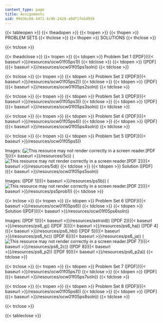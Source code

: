 ```yaml
---
content_type: page
title: Assignments
uid: 99d3bc66-4471-4c96-2420-a9df1feb4959
---
```


{{< tableopen >}}
{{< theadopen >}}
{{< tropen >}}
{{< thopen >}}
PROBLEM SETS
{{< thclose >}}
{{< thopen >}}
SOLUTIONS
{{< thclose >}}

{{< trclose >}}

{{< theadclose >}}
{{< tropen >}}
{{< tdopen >}}
Problem Set 1 ([PDF]({{< baseurl >}}/resources/ocw01f05ps1))
{{< tdclose >}}
{{< tdopen >}}
([PDF]({{< baseurl >}}/resources/ocw01f05ps1soln))
{{< tdclose >}}

{{< trclose >}}
{{< tropen >}}
{{< tdopen >}}
Problem Set 2 ([PDF]({{< baseurl >}}/resources/ocw01f05ps2))
{{< tdclose >}}
{{< tdopen >}}
([PDF]({{< baseurl >}}/resources/ocw01f05ps2soln))
{{< tdclose >}}

{{< trclose >}}
{{< tropen >}}
{{< tdopen >}}
Problem Set 3 ([PDF]({{< baseurl >}}/resources/ocw01f05ps3))
{{< tdclose >}}
{{< tdopen >}}
([PDF]({{< baseurl >}}/resources/ocw01f05ps3soln))
{{< tdclose >}}

{{< trclose >}}
{{< tropen >}}
{{< tdopen >}}
Problem Set 4 ([PDF]({{< baseurl >}}/resources/ocw01f05ps4))
{{< tdclose >}}
{{< tdopen >}}
([PDF]({{< baseurl >}}/resources/ocw01f05ps4soln))
{{< tdclose >}}

{{< trclose >}}
{{< tropen >}}
{{< tdopen >}}
Problem Set 5 ([PDF]({{< baseurl >}}/resources/ocw01f05ps5))  
  
Images: (![This resource may not render correctly in a screen reader.](/images/inacessible.gif)[PDF 1]({{< baseurl >}}/resources/5c)) (![This resource may not render correctly in a screen reader.](/images/inacessible.gif)[PDF 2]({{< baseurl >}}/resources/5d))
{{< tdclose >}}
{{< tdopen >}}
Solution ([PDF]({{< baseurl >}}/resources/ocw01f05ps5soln))  
  
Images: ([PDF 1]({{< baseurl >}}/resources/ps5b)) (![This resource may not render correctly in a screen reader.](/images/inacessible.gif)[PDF 2]({{< baseurl >}}/resources/ps5prob1))
{{< tdclose >}}

{{< trclose >}}
{{< tropen >}}
{{< tdopen >}}
Problem Set 6 ([PDF]({{< baseurl >}}/resources/ocw01f05ps6))
{{< tdclose >}}
{{< tdopen >}}
Solution ([PDF]({{< baseurl >}}/resources/ocw01f05ps6soln))  
  
Images: ([PDF 1]({{< baseurl >}}/resources/astroid)) ([PDF 2]({{< baseurl >}}/resources/ps6_g)) ([PDF 3]({{< baseurl >}}/resources/ps6_ha)) ([PDF 4]({{< baseurl >}}/resources/ps6_hb)) ([PDF 5]({{< baseurl >}}/resources/ps6_hc)) ([PDF 6]({{< baseurl >}}/resources/ps6_ja)) (![This resource may not render correctly in a screen reader.](/images/inacessible.gif)[PDF 7]({{< baseurl >}}/resources/ps6_2c)) ([PDF 8]({{< baseurl >}}/resources/ps6_p2)) ([PDF 9]({{< baseurl >}}/resources/ps6_p2a))
{{< tdclose >}}

{{< trclose >}}
{{< tropen >}}
{{< tdopen >}}
Problem Set 7 ([PDF]({{< baseurl >}}/resources/ocw01f05ps7))
{{< tdclose >}}
{{< tdopen >}}
([PDF]({{< baseurl >}}/resources/ocw01f05ps7soln))
{{< tdclose >}}

{{< trclose >}}
{{< tropen >}}
{{< tdopen >}}
Problem Set 8 ([PDF]({{< baseurl >}}/resources/ocw01f05ps8))
{{< tdclose >}}
{{< tdopen >}}
([PDF]({{< baseurl >}}/resources/ocw01f05ps8soln))
{{< tdclose >}}

{{< trclose >}}

{{< tableclose >}}